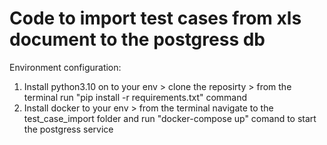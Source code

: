 # Code to import test cases from xls document to the postgress db

Environment configuration:

1. Install python3.10 on to your env > clone the reposirty > from the terminal run "pip install -r requirements.txt" command
2. Install docker to your env > from the terminal navigate to the test_case_import folder and run "docker-compose up" comand to start the postgress service
